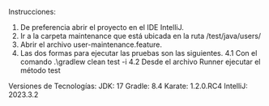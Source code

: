 Instrucciones:

1. De preferencia abrir el proyecto en el IDE IntelliJ.
2. Ir a la carpeta maintenance que está ubicada en la ruta /test/java/users/
3. Abrir el archivo user-maintenance.feature.
4. Las dos formas para ejecutar las pruebas son las siguientes.
4.1 Con el comando .\gradlew clean test -i
4.2 Desde el archivo Runner ejecutar el método test


Versiones de Tecnologías:
JDK: 17
Gradle: 8.4
Karate: 1.2.0.RC4
IntelliJ: 2023.3.2
